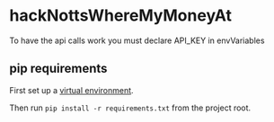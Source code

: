 # hackNottsWhereMyMoneyAt

To have the api calls work you must declare API_KEY in envVariables

## pip requirements

First set up a [virtual environment](https://virtualenv.pypa.io/en/stable/).

Then run `pip install -r requirements.txt` from the project root.

